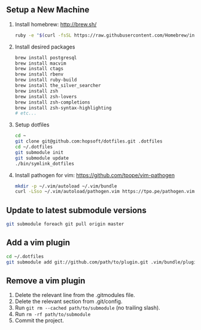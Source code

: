 ## Setup a New Machine

1. Install homebrew: http://brew.sh/

    ```sh
    ruby -e "$(curl -fsSL https://raw.githubusercontent.com/Homebrew/install/master/install)"
    ```

1. Install desired packages

    ```sh
    brew install postgresql
    brew install macvim
    brew install ctags
    brew install rbenv
    brew install ruby-build
    brew install the_silver_searcher
    brew install zsh
    brew install zsh-lovers
    brew install zsh-completions
    brew install zsh-syntax-highlighting
    # etc...
    ```

1. Setup dotfiles

    ```sh
    cd ~
    git clone git@github.com:hopsoft/dotfiles.git .dotfiles
    cd ~/.dotfiles
    git submodule init
    git submodule update
    ./bin/symlink_dotfiles
    ```

1. Install pathogen for vim: https://github.com/tpope/vim-pathogen

    ```sh
    mkdir -p ~/.vim/autoload ~/.vim/bundle
    curl -LSso ~/.vim/autoload/pathogen.vim https://tpo.pe/pathogen.vim
    ```

## Update to latest submodule versions

```sh
git submodule foreach git pull origin master
```

## Add a vim plugin

```sh
cd ~/.dotfiles
git submodule add git://github.com/path/to/plugin.git .vim/bundle/plugin_name
```

## Remove a vim plugin

1. Delete the relevant line from the .gitmodules file.
1. Delete the relevant section from .git/config.
1. Run `git rm --cached path/to/submodule` (no trailing slash).
1. Run `rm -rf path/to/submodule`
1. Commit the project.

